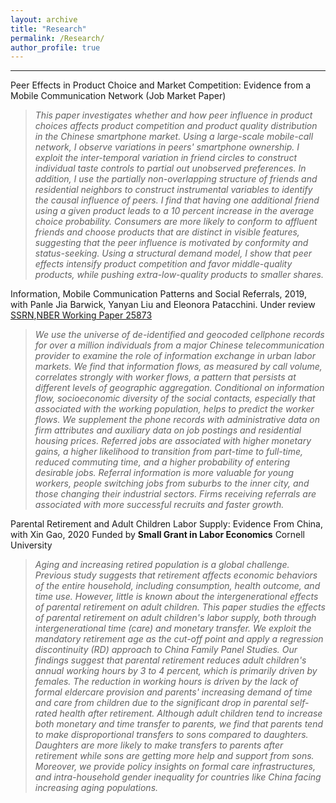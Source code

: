 ```yaml
---
layout: archive
title: "Research"
permalink: /Research/
author_profile: true
---
```

-----------
Peer Effects in Product Choice and Market Competition: Evidence from a Mobile Communication Network (Job Market Paper)

  <blockquote>
<em>This paper investigates whether and how peer influence in product choices affects product competition and product quality distribution in the Chinese smartphone market. Using a large-scale mobile-call network, I observe variations in peers' smartphone ownership. I exploit the inter-temporal variation in friend circles to construct individual taste controls to partial out unobserved preferences. In addition, I use the partially non-overlapping structure of friends and residential neighbors to construct instrumental variables to identify the causal influence of peers. I find that having one additional friend using a given product leads to a 10 percent increase in the average choice probability. Consumers are more likely to conform to affluent friends and choose products that are distinct in visible features, suggesting that the peer influence is motivated by conformity and status-seeking.  Using a structural demand model, I show that peer effects intensify product competition and favor middle-quality products, while pushing extra-low-quality products to smaller shares.</em>
  </blockquote>


Information, Mobile Communication Patterns and Social Referrals, 2019, with Panle Jia Barwick, Yanyan Liu and Eleonora Patacchini. Under review
[SSRN](https://ssrn.com/abstract=3395633),[NBER Working Paper 25873](https://www.nber.org/papers/w25873)

  <blockquote>
<em>We use the universe of de-identified and geocoded cellphone records for over a million individuals from a major Chinese telecommunication provider to examine the role of information exchange in urban labor markets. We find that information flows, as measured by call volume, correlates strongly with worker flows, a pattern that persists at different levels of geographic aggregation. Conditional on information flow, socioeconomic diversity of the social contacts, especially that associated with the working population, helps to predict the worker flows. We supplement the phone records with administrative data on firm attributes and auxiliary data on job postings and residential housing prices. Referred jobs are associated with higher monetary gains, a higher likelihood to transition from part-time to full-time, reduced commuting time, and a higher probability of entering desirable jobs.
Referral information is more valuable for young workers, people switching jobs from suburbs to the inner city, and those changing their industrial sectors. Firms receiving referrals are associated with more successful recruits and faster growth.</em>
  </blockquote>


Parental Retirement and Adult Children Labor Supply: Evidence From China, with Xin Gao, 2020
Funded by <strong>Small Grant in Labor Economics</strong> Cornell University

  <blockquote>
<em>Aging and increasing retired population is a global challenge. Previous study suggests that retirement affects economic behaviors of the entire household, including consumption, health outcome, and time use. However, little is known about the intergenerational effects of parental retirement on adult children. This paper studies the effects of parental retirement on adult children's labor supply, both through intergenerational time (care) and monetary transfer. We exploit the mandatory retirement age as the cut-off point and apply a regression discontinuity (RD) approach to China Family Panel Studies. Our findings suggest that parental retirement reduces adult children's annual working hours by 3 to 4 percent, which is primarily driven by females. The reduction in working hours is driven by the lack of formal eldercare provision and parents' increasing demand of time and care from children due to the significant drop in parental self-rated health after retirement. Although adult children tend to increase both monetary and time transfer to parents, we find that parents tend to make disproportional transfers to sons compared to daughters. Daughters are more likely to make transfers to parents after retirement while sons are getting more help and support from sons. Moreover, we provide policy insights on formal care infrastructures, and intra-household gender inequality for countries like China facing increasing aging populations.</em>
  </blockquote>
